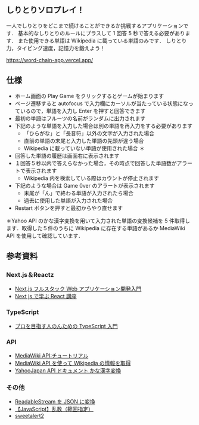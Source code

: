 ## しりとりソロプレイ！

一人でしりとりをどこまで続けることができるか挑戦するアプリケーションです．
基本的なしりとりのルールにプラスして 1 回答 5 秒で答える必要があります．
また使用できる単語は Wikipedia に載っている単語のみです．
しりとり力，タイピング速度，記憶力を鍛えよう！

https://word-chain-app.vercel.app/

## 仕様

- ホーム画面の Play Game をクリックするとゲームが始まります
- ページ遷移すると autofocus で入力欄にカーソルが当たっている状態になっているので，単語を入力し Enter を押すと回答できます
- 最初の単語はフルーツの名前がランダムに出力されます
- 下記のような単語を入力した場合は別の単語を再入力をする必要があります
  - 「ひらがな」と「長音符」以外の文字が入力された場合
  - 直前の単語の末尾と入力した単語の先頭が違う場合
  - Wikipedia に載っていない単語が使用された場合 ＊
- 回答した単語の履歴は画面右に表示されます
- １回答５秒以内で答えらなかった場合，その時点で回答した単語数がアラートで表示されます
  - Wikipedia 内を検索している際はカウントが停止されます
- 下記のような場合は Game 0ver のアラートが表示されます
  - 末尾が「ん」で終わる単語が入力されたら場合
  - 過去に使用した単語が入力された場合
- Restart ボタンを押すと最初からやり直せます

＊Yahoo API のかな漢字変換を用いて入力された単語の変換候補を 5 件取得します．取得した５件のうちに Wikipedia に存在する単語があるか MediaWiki API を使用して確認しています．

## 参考資料

### Next.js＆Reactz

- [Next.js フルスタック Web アプリケーション開発入門](https://www.udemy.com/course/nextjs-fullstack/)
- [Next js で学ぶ React 講座](https://www.youtube.com/watch?v=15WLMqnkPsE&list=PLwM1-TnN_NN6fUhOoZyU4iZiwhLyISopO&ab_channel=%E3%81%97%E3%81%BE%E3%81%B6%E3%83%BC%E3%81%AEIT%E5%A4%A7%E5%AD%A6)

### TypeScript

- [プロを目指す人のんための TypeScript 入門](https://www.amazon.co.jp/%E3%83%97%E3%83%AD%E3%82%92%E7%9B%AE%E6%8C%87%E3%81%99%E4%BA%BA%E3%81%AE%E3%81%9F%E3%82%81%E3%81%AETypeScript%E5%85%A5%E9%96%80-%E5%AE%89%E5%85%A8%E3%81%AA%E3%82%B3%E3%83%BC%E3%83%89%E3%81%AE%E6%9B%B8%E3%81%8D%E6%96%B9%E3%81%8B%E3%82%89%E9%AB%98%E5%BA%A6%E3%81%AA%E5%9E%8B%E3%81%AE%E4%BD%BF%E3%81%84%E6%96%B9%E3%81%BE%E3%81%A7-Software-Design-plus/dp/4297127474/ref=sr_1_1_sspa?dib=eyJ2IjoiMSJ9.M5U7tV6BwTgnpnUPA5u9D41SOxZE4j-43ZFyXt4PRXXfZRwXZskEpQStAK5ngGkgmVZzCsvH8cRO7iKPLtRfpOw1ZXNbWKD44m4TNIakrp3moB6E1jWKS5Pm9wakTFLLwTzI0eZu9786if-pZHPOCt8YcjTrRSrRZKBiou3e6zPaYAZ0Tg1SCANPEKCg6laTe943FTMC6Xhe9iMsUBmstPtFkh015-gTm3T1gBH-hJTFRONSkIxvpjWRATxBjSxGHIDiGT2UzodTRmkROuGO8s-eHsbM-hdIL52GH4KWEBQ.j5hNeOwUKFAUa9EWl3VXrpIhcb8MZReUdJqcnbr6Lc4&dib_tag=se&keywords=TypeScript&qid=1722249996&s=books&sr=1-1-spons&sp_csd=d2lkZ2V0TmFtZT1zcF9hdGY&psc=1)

### API

- [MediaWiki API:チュートリアル](https://www.mediawiki.org/wiki/API:Tutorial/ja)
- [MediaWiki API を使って Wikipedia の情報を取得](https://qiita.com/yubessy/items/16d2a074be84ee67c01f)
- [YahooJapan API ドキュメント かな漢字変換](https://developer.yahoo.co.jp/webapi/jlp/jim/v2/conversion.html)

### その他

- [ReadableStream を JSON に変換](https://zenn.dev/nuintee/scraps/4dd1083c9f8b17)
- [【JavaScript】乱数（範囲指定）](https://qiita.com/sho-17/items/4a89f13e13fa9dcc250a)
- [sweetalert2](https://sweetalert2.github.io/)
